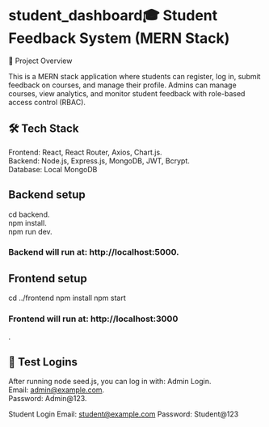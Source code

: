 # student_dashboard🎓 Student Feedback System (MERN Stack)
📌 Project Overview

This is a MERN stack application where students can register, log in, submit feedback on courses, and manage their profile.
Admins can manage courses, view analytics, and monitor student feedback with role-based access control (RBAC).

## 🛠️ Tech Stack
Frontend: React, React Router, Axios, Chart.js.  
Backend: Node.js, Express.js, MongoDB, JWT, Bcrypt.  
Database: Local MongoDB

## Backend setup
cd backend.  
npm install.  
npm run dev.  
### Backend will run at: http://localhost:5000.  

## Frontend setup
cd ../frontend
npm install
npm start
### Frontend will run at: http://localhost:3000

.

## 🔑 Test Logins
After running node seed.js, you can log in with:
Admin Login.  
Email: admin@example.com.  
Password: Admin@123.  

Student Login
Email: student@example.com
Password: Student@123
